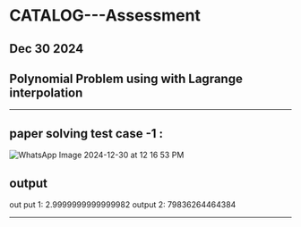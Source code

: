 # CATALOG---Assessment
Dec 30 2024
---
## Polynomial Problem using with Lagrange interpolation
---

## paper solving test case -1 :

![WhatsApp Image 2024-12-30 at 12 16 53 PM](https://github.com/user-attachments/assets/f095cb00-1c41-4583-b8e9-80b923797d58)

## output

out put 1:
2.9999999999999982
output 2:
 79836264464384
 
---

